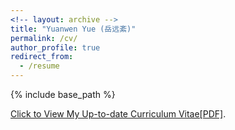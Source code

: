 ```yaml
---
<!-- layout: archive -->
title: "Yuanwen Yue (岳远紊)"
permalink: /cv/
author_profile: true
redirect_from:
  - /resume
---
```


{% include base_path %}

[Click to View My Up-to-date Curriculum Vitae[PDF]](https://yueyuanwen.github.io/files/yueyuanwen_cv.pdf).
